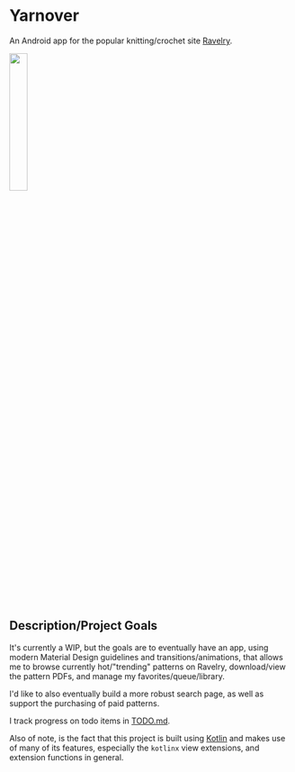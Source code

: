 # Yarnover 
An Android app for the popular knitting/crochet site [Ravelry](http://www.ravelry.com/).

<img src="https://github.com/kengorab/Yarnover/blob/master/screenshots/2017-03-19/homescreen.png" width="25%">

## Description/Project Goals
It's currently a WIP, but the goals are to eventually have an app, using modern Material Design guidelines and transitions/animations, that allows me to browse currently hot/"trending" patterns on Ravelry, download/view the pattern PDFs, and manage my favorites/queue/library.

I'd like to also eventually build a more robust search page, as well as support the purchasing of paid patterns.

I track progress on todo items in [TODO.md](https://github.com/kengorab/Yarnover/blob/master/TODO.md).

Also of note, is the fact that this project is built using [Kotlin](https://kotlinlang.org/) and makes use of many of its features, especially the `kotlinx` view extensions, and extension functions in general.

